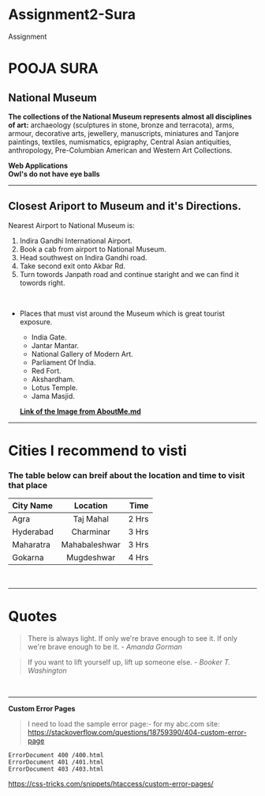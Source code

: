 # Assignment2-Sura
Assignment

# POOJA SURA
## National Museum
**The collections of the National Museum represents almost all disciplines of art:** archaeology (sculptures in stone, bronze and terracota), arms, armour, decorative arts, jewellery, manuscripts, miniatures and Tanjore paintings, textiles, numismatics, epigraphy, Central Asian antiquities, anthropology, Pre-Columbian American and Western Art Collections.

__Web Applications__<br>
__Owl's do not have eye balls__

---

## Closest Ariport to Museum and it's Directions.

Nearest Airport to National Museum is:  
1. Indira Gandhi International Airport.
2. Book a cab from airport to National Museum.
3. Head southwest on Indira Gandhi road.
4. Take second exit onto Akbar Rd.
5. Turn towords Janpath road and continue staright and we can find it towords right.
<br>

* Places that must vist around the Museum which is great tourist exposure.
    - India Gate.
    - Jantar Mantar.
    - National Gallery of Modern Art.
    - Parliament Of India.
    - Red Fort.
    - Akshardham.
    - Lotus Temple.
    - Jama Masjid. 


   **[Link of the Image from AboutMe.md](AboutMe.md)**


---

# Cities I recommend  to visti 
### The table below can breif about the location and time to visit that place

| City Name   | Location    | Time          |
| :---        |    :----:   |          ---: |
| Agra        |  Taj Mahal  |   2 Hrs       |
| Hyderabad   | Charminar   |   3 Hrs       |
| Maharatra   |Mahabaleshwar|   3 Hrs       |
| Gokarna     | Mugdeshwar  |   4 Hrs       |


<br>

---
# Quotes

> There is always light. If only we're brave enough to see it. If only we're brave enough to be it.   - *Amanda Gorman*

> If you want to lift yourself up, lift up someone else. - *Booker T. Washington*

<br>

---

**Custom Error Pages**

> I need to load the sample error page:- for my abc.com site: <https://stackoverflow.com/questions/18759390/404-custom-error-page>

```
ErrorDocument 400 /400.html
ErrorDocument 401 /401.html
ErrorDocument 403 /403.html
```
<https://css-tricks.com/snippets/htaccess/custom-error-pages/>